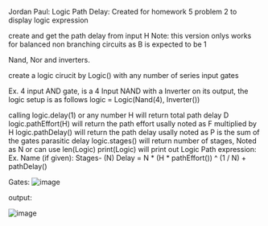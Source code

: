Jordan Paul:
Logic Path Delay: Created for homework 5 problem 2 to display logic expression

create and get the path delay from input H
Note: this version onlys works for balanced non branching circuits as B is expected to be 1

Nand, Nor and inverters.

create a logic cirucit by Logic() with any number of series input gates

Ex. 4 input AND gate, is a 4 Input NAND with a Inverter on its output, the logic setup is as follows
logic = Logic(Nand(4), Inverter()) 

calling logic.delay(1) or any number H will return total path delay D
logic.pathEffort(H) will return the path effort usally noted as F multiplied by H
logic.pathDelay() will return the path delay usally noted as P is the sum of the gates parasitic delay
logic.stages() will return number of stages, Noted as N or can use len(Logic)
print(Logic) will print out Logic Path expression: 
  Ex.
  Name (if given):  Stages- (N)   Delay = N * (H * pathEffort()) ^ (1 / N) + pathDelay()

Gates:
![image](https://github.com/jordanpaul98/homeworkProblems/assets/147276895/ca5d6750-bcc1-403f-a0a3-f5fdc09680fa)


output:

![image](https://github.com/jordanpaul98/homeworkProblems/assets/147276895/848034c4-ff66-444a-ab96-7a166580504a)
